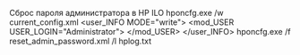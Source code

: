 Сброс пароля администратора в HP ILO
hponcfg.exe /w current_config.xml
<ribcl VERSION="2.0">
<login USER_LOGIN="Administrator" PASSWORD="password">
<user_INFO MODE="write">
<mod_USER USER_LOGIN="Administrator">
<password value="NewPassword"/>
</mod_USER>
</user_INFO>
</login>
</ribcl>
hponcfg.exe /f reset_admin_password.xml /l hplog.txt

